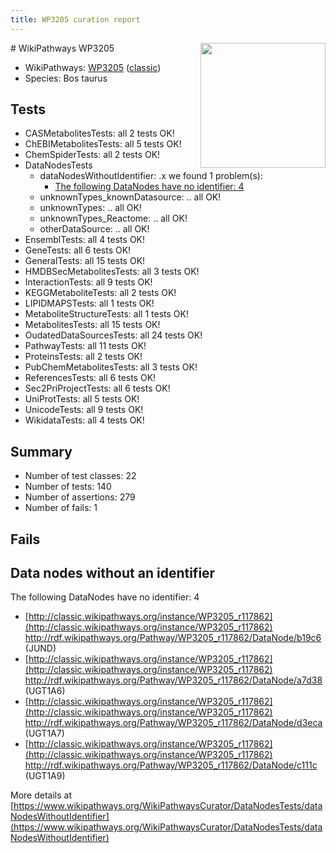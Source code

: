 ```yaml
---
title: WP3205 curation report
---
```


<img style="float: right; width: 200px" src="https://upload.wikimedia.org/wikipedia/commons/thumb/8/83/Wplogo_with_text_500.png/640px-Wplogo_with_text_500.png" />
# WikiPathways WP3205

* WikiPathways: [WP3205](https://wikipathways.org/pathways/WP3205) ([classic](https://classic.wikipathways.org/instance/WP3205))
* Species: Bos taurus
## Tests
* CASMetabolitesTests: all 2 tests OK!
* ChEBIMetabolitesTests: all 5 tests OK!
* ChemSpiderTests: all 2 tests OK!
* DataNodesTests
    * dataNodesWithoutIdentifier: .x we found 1 problem(s):
        * [The following DataNodes have no identifier: 4](#d2d32fa3)
    * unknownTypes_knownDatasource: .. all OK!
    * unknownTypes: .. all OK!
    * unknownTypes_Reactome: .. all OK!
    * otherDataSource: .. all OK!
* EnsemblTests: all 4 tests OK!
* GeneTests: all 6 tests OK!
* GeneralTests: all 15 tests OK!
* HMDBSecMetabolitesTests: all 3 tests OK!
* InteractionTests: all 9 tests OK!
* KEGGMetaboliteTests: all 2 tests OK!
* LIPIDMAPSTests: all 1 tests OK!
* MetaboliteStructureTests: all 1 tests OK!
* MetabolitesTests: all 15 tests OK!
* OudatedDataSourcesTests: all 24 tests OK!
* PathwayTests: all 11 tests OK!
* ProteinsTests: all 2 tests OK!
* PubChemMetabolitesTests: all 3 tests OK!
* ReferencesTests: all 6 tests OK!
* Sec2PriProjectTests: all 6 tests OK!
* UniProtTests: all 5 tests OK!
* UnicodeTests: all 9 tests OK!
* WikidataTests: all 4 tests OK!


## Summary

* Number of test classes: 22
* Number of tests: 140
* Number of assertions: 279
* Number of fails: 1

## Fails

<a name="d2d32fa3" />

## Data nodes without an identifier

The following DataNodes have no identifier: 4

* [http://classic.wikipathways.org/instance/WP3205_r117862](http://classic.wikipathways.org/instance/WP3205_r117862) http://rdf.wikipathways.org/Pathway/WP3205_r117862/DataNode/b19c6 (JUND)
* [http://classic.wikipathways.org/instance/WP3205_r117862](http://classic.wikipathways.org/instance/WP3205_r117862) http://rdf.wikipathways.org/Pathway/WP3205_r117862/DataNode/a7d38 (UGT1A6)
* [http://classic.wikipathways.org/instance/WP3205_r117862](http://classic.wikipathways.org/instance/WP3205_r117862) http://rdf.wikipathways.org/Pathway/WP3205_r117862/DataNode/d3eca (UGT1A7)
* [http://classic.wikipathways.org/instance/WP3205_r117862](http://classic.wikipathways.org/instance/WP3205_r117862) http://rdf.wikipathways.org/Pathway/WP3205_r117862/DataNode/c111c (UGT1A9)


More details at [https://www.wikipathways.org/WikiPathwaysCurator/DataNodesTests/dataNodesWithoutIdentifier](https://www.wikipathways.org/WikiPathwaysCurator/DataNodesTests/dataNodesWithoutIdentifier)

